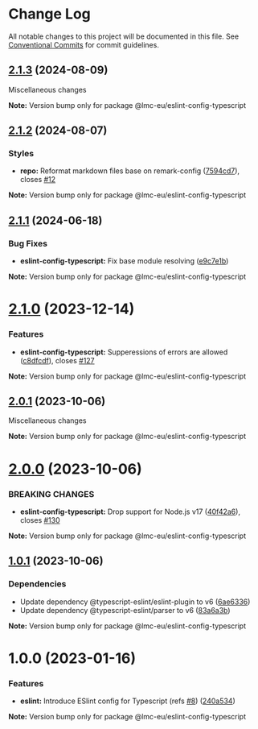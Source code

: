 # Change Log

All notable changes to this project will be documented in this file.
See [Conventional Commits](https://conventionalcommits.org) for commit guidelines.

<a name="2.1.3"></a>

## [2.1.3](https://github.com/lmc-eu/code-quality-tools/compare/@lmc-eu/eslint-config-typescript@2.1.2...@lmc-eu/eslint-config-typescript@2.1.3) (2024-08-09)

Miscellaneous changes

**Note:** Version bump only for package @lmc-eu/eslint-config-typescript

<a name="2.1.2"></a>

## [2.1.2](https://github.com/lmc-eu/code-quality-tools/compare/@lmc-eu/eslint-config-typescript@2.1.1...@lmc-eu/eslint-config-typescript@2.1.2) (2024-08-07)

### Styles

- **repo:** Reformat markdown files base on remark-config ([7594cd7](https://github.com/lmc-eu/code-quality-tools/commit/7594cd7)), closes [#12](https://github.com/lmc-eu/code-quality-tools/issues/12)

**Note:** Version bump only for package @lmc-eu/eslint-config-typescript

<a name="2.1.1"></a>

## [2.1.1](https://github.com/lmc-eu/code-quality-tools/compare/@lmc-eu/eslint-config-typescript@2.1.0...@lmc-eu/eslint-config-typescript@2.1.1) (2024-06-18)

### Bug Fixes

- **eslint-config-typescript:** Fix base module resolving ([e9c7e1b](https://github.com/lmc-eu/code-quality-tools/commit/e9c7e1b))

**Note:** Version bump only for package @lmc-eu/eslint-config-typescript

<a name="2.1.0"></a>

# [2.1.0](https://github.com/lmc-eu/code-quality-tools/compare/@lmc-eu/eslint-config-typescript@2.0.1...@lmc-eu/eslint-config-typescript@2.1.0) (2023-12-14)

### Features

- **eslint-config-typescript:** Supperessions of errors are allowed ([c8dfcdf](https://github.com/lmc-eu/code-quality-tools/commit/c8dfcdf)), closes [#127](https://github.com/lmc-eu/code-quality-tools/issues/127)

**Note:** Version bump only for package @lmc-eu/eslint-config-typescript

<a name="2.0.1"></a>

## [2.0.1](https://github.com/lmc-eu/code-quality-tools/compare/@lmc-eu/eslint-config-typescript@2.0.0...@lmc-eu/eslint-config-typescript@2.0.1) (2023-10-06)

Miscellaneous changes

**Note:** Version bump only for package @lmc-eu/eslint-config-typescript

<a name="2.0.0"></a>

# [2.0.0](https://github.com/lmc-eu/code-quality-tools/compare/@lmc-eu/eslint-config-typescript@1.0.1...@lmc-eu/eslint-config-typescript@2.0.0) (2023-10-06)

### BREAKING CHANGES

- **eslint-config-typescript:** Drop support for Node.js v17 ([40f42a6](https://github.com/lmc-eu/code-quality-tools/commit/40f42a6)), closes [#130](https://github.com/lmc-eu/code-quality-tools/issues/130)

**Note:** Version bump only for package @lmc-eu/eslint-config-typescript

<a name="1.0.1"></a>

## [1.0.1](https://github.com/lmc-eu/code-quality-tools/compare/@lmc-eu/eslint-config-typescript@1.0.0...@lmc-eu/eslint-config-typescript@1.0.1) (2023-10-06)

### Dependencies

- Update dependency @typescript-eslint/eslint-plugin to v6 ([6ae6336](https://github.com/lmc-eu/code-quality-tools/commit/6ae6336))
- Update dependency @typescript-eslint/parser to v6 ([83a6a3b](https://github.com/lmc-eu/code-quality-tools/commit/83a6a3b))

**Note:** Version bump only for package @lmc-eu/eslint-config-typescript

<a name="1.0.0"></a>

# 1.0.0 (2023-01-16)

### Features

- **eslint:** Introduce ESlint config for Typescript (refs [#8](https://github.com/lmc-eu/code-quality-tools/issues/8)) ([240a534](https://github.com/lmc-eu/code-quality-tools/commit/240a534))

**Note:** Version bump only for package @lmc-eu/eslint-config-typescript
